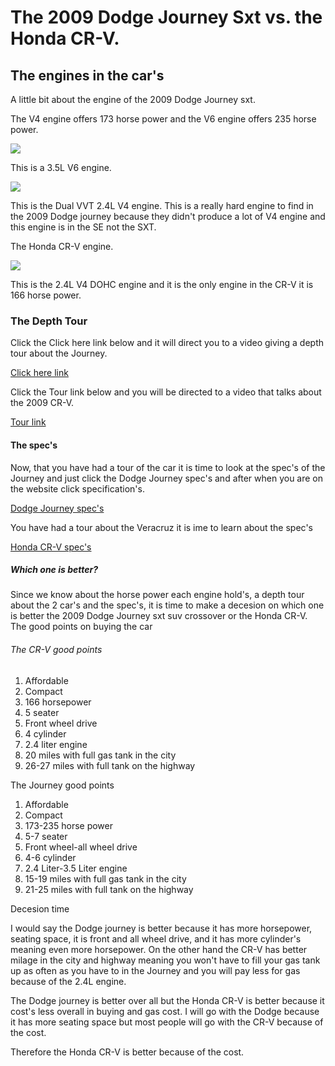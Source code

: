<html>
<head>
</head>
<body>
<h1> The 2009 Dodge Journey Sxt vs. the Honda CR-V.</h1>
<h2>The engines in the car's</h2>
<p>
A little bit about the engine of the 2009 Dodge Journey sxt.
</p>
<p>The V4 engine offers 173 horse power and the V6 engine offers 235 horse power.</p>

<img src="https://cdn04.carsforsale.com/3/1008987/6954112/830343884.jpg">
<p>This is a 3.5L V6 engine.</p>

<img src="https://i.ytimg.com/vi/XWUVbQw2fEw/maxresdefault.jpg">
<p>This is the Dual VVT 2.4L V4 engine. This is a really hard engine to find in the 2009 Dodge journey because they didn't produce a lot of V4 engine and this engine is in the SE not the SXT.</p>

<p>The Honda CR-V engine.</p>
<img src="http://autoguide.com.vsassets.com/blog/wp-content/uploads/2014/06/2008_CR_V_EX_L_130.jpg">
<p>This is the 2.4L V4 DOHC engine and it is the only engine in the CR-V it is 166 horse power.</p>
<h3>The Depth Tour</h3>
<p>Click the Click here link below and it will direct you to a video giving a depth tour about the Journey.</p>
<a href="https://www.youtube.com/watch?v=-4BQMOlX0Oo"> Click here link</a>
<p>Click the Tour link below and you will be directed to a video that talks about the 2009 CR-V.</p>
<a href="https://www.youtube.com/watch?v=mcXRh4d4nbw">Tour link</a>
<h4>The spec's</h4>
<p>Now, that you have had a tour of the car it is time to look at the spec's of the Journey and just click the Dodge Journey spec's and after when you are on the website click specification's.</p>
<a href="https://www.edmunds.com/dodge/journey/2009/st-100973342/features-specs/"> Dodge Journey spec's</a>
<p> </p>
<p> </p>
<p>You have had a tour about the Veracruz it is ime to learn about the spec's</p>
<a href="http://recalls.owners.honda.com/vehicles/information/2009/CR-V/specs#mid^RE3839EW">Honda CR-V spec's</a>
<h5>Which one is better?</h5>
<p>Since we know about the horse power each engine hold's, a depth tour about the 2 car's and the spec's, it is time to make a decesion on which one is better the 2009 Dodge Journey sxt suv crossover or the Honda CR-V. The good points on buying the car</p>
<h6>The CR-V good points</h6>
<ol>
<li>Affordable</li>
<li>Compact</li>
<li>166 horsepower</li>
<li>5 seater</li>
<li>Front wheel drive</li>
<li>4 cylinder</li>
<li>2.4 liter engine</li>
<li>20 miles with full gas tank in the city</li>
<li>26-27 miles with full tank on the highway</li>
</ol>
<h7>The Journey good points</h7>
<ol>
<li>Affordable</li>
<li>Compact</li>
<li>173-235 horse power</li>
<li>5-7 seater</li>
<li>Front wheel-all wheel drive</li>
<li>4-6 cylinder</li>
<li>2.4 Liter-3.5 Liter engine</li>
<li>15-19 miles with full gas tank in the city</li>
<li>21-25 miles with full tank on the highway</li>
</ol>
<h8>Decesion time</h8>
<p>I would say the Dodge journey is better because it has more horsepower, seating space, it is front and all wheel drive, and it has more cylinder's meaning even more horsepower. On the other hand the CR-V has better milage in the city and highway meaning you won't have to fill your gas tank up as often as you have to in the Journey and you will pay less for gas because of the 2.4L engine.</p>
<p>The Dodge journey is better over all but the Honda CR-V is better because it cost's less overall in buying and gas cost.
I will go with the Dodge because it has more seating space but most people will go with the CR-V because of the cost.</p>
<p>Therefore the Honda CR-V is better because of the cost.</p>
</body>
</html>
